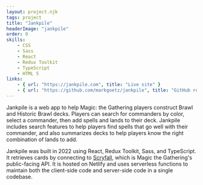 ```yaml
---
layout: project.njk
tags: project
title: "Jankpile"
headerImage: "jankpile"
order: 0
skills:
    - CSS
    - Sass
    - React
    - Redux Toolkit
    - TypeScript
    - HTML 5
links:
    - { url: "https://jankpile.com", title: "Live site" }
    - { url: "https://github.com/markgoetz/jankpile", title: "GitHub repository" }
---
```


Jankpile is a web app to help Magic: the Gathering players construct Brawl and Historic Brawl decks.  Players can search for commanders by color, select a commander, then add spells and lands to their deck.  Jankpile includes search features to help players find spells that go well with their commander, and also summarizes decks to help players know the right combination of lands to add.

Jankpile was built in 2022 using React, Redux Toolkit, Sass, and TypeScript.  It retrieves cards by connecting to [Scryfall](https://scryfall.com/docs/api), which is Magic the Gathering's public-facing API.  It is hosted on Netlify and uses serverless functions to maintain both the client-side code and server-side code in a single codebase.
